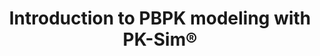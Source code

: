 ---
title:  "Introduction to PBPK modeling with PK-Sim®"
description: >
  This introduction video describes the very basic steps required 
  to build a PBPK model with PK-Sim® and MoBi® using Morphine as an example.
full_url: "http://www.systems-biology.com/uploads/pics/PK_Sim_Basic.mp4"  
icon: film
---